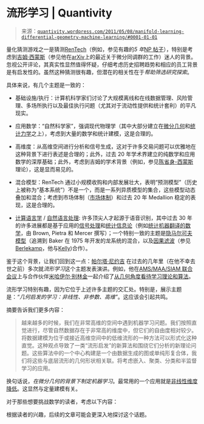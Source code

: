 <!--yml

分类：未分类

日期：2024-05-18 13:51:54

-->

# 流形学习 | Quantivity

> 来源：[`quantivity.wordpress.com/2011/05/08/manifold-learning-differential-geometry-machine-learning/#0001-01-01`](https://quantivity.wordpress.com/2011/05/08/manifold-learning-differential-geometry-machine-learning/#0001-01-01)

量化猜测游戏之一是猜测[RenTech](https://www.renfund.com/vm/index.vm)（例如，参见有趣的*5 年*[NP 帖子](http://www.nuclearphynance.com/Show%20Post.aspx?PostIDKey=4851&PageIndex=12)），特别是考虑到[吉姆·西蒙斯](http://en.wikipedia.org/wiki/James_Harris_Simons)（参见他在[arXiv](http://arxiv.org/find/math/1/au:+Simons_J/0/1/0/all/0/1)上的最近关于微分同调群的工作）迷人的背景。忽视公开评论，其真实性显然值得怀疑，仔细考虑历史招聘趋势和相应的员工背景是有启发性的。虽然这种猜测很有趣，但潜在的相关性在于*帮助筛选研究探索*。

具体来说，有几个主题是一致的：

+   基础设施/执行：计算机科学家们讨论了大规模离线和在线数据管理、风险管理、多场所执行以及最佳执行问题（尤其对于流动性提供和统计套利）的平凡现实。

+   应用数学：“自然科学家”，强调现代物理学（其中大部分建立在[微分几何](http://en.wikipedia.org/wiki/Differential_geometry)和[统计力学](http://en.wikipedia.org/wiki/Statistical_mechanics)之上），考虑到大量的数学和统计建模，这是合理的。

+   高维度：从高维空间进行分析和信号生成，这对于许多交易问题可以优雅地在这种背景下进行表述是合理的；此外，过去 20 年学术界建立的纯数学和应用数学的深厚基础；此外，考虑到吉姆的学术背景（例如，参见[陈省身-西蒙斯](http://en.wikipedia.org/wiki/Chern%E2%80%93Simons_theory)理论），这是显而易见的。

+   混合模型：RenTech 通过小规模收购和内部发展壮大，表明“预测模型”（历史上被称为“基本系统”）不是一个，而是一系列异质模型的集合，这些模型动态叠加和混合；考虑到市场体制（[市场体制](https://quantivity.wordpress.com/2010/02/15/trading-the-unobservable/)）和过去 20 年 Medallion 稳定的表现，这是合理的。

+   [计算语言学](http://en.wikipedia.org/wiki/Computational_linguistics) / [自然语言处理](http://en.wikipedia.org/wiki/Natural_language_processing): 许多顶尖人才起源于语音识别，其中过去 30 年的许多进展都是基于应用的[信号处理](http://en.wikipedia.org/wiki/Signal_processing)和[统计信息论](http://en.wikipedia.org/wiki/Information_theory)（例如[统计机器翻译的数学](http://acl.ldc.upenn.edu/J/J93/J93-2003.pdf)，由 Brown, Pietra 和 Mercer 撰写）；一个特别一致的主题是[隐马尔可夫模型](http://en.wikipedia.org/wiki/Hidden_Markov_model)（追溯到 Baker 在 1975 年开发的龙系统的混合，以及[因果滤波](http://en.wikipedia.org/wiki/Causal_filter)（参见[Berlekamp](http://math.berkeley.edu/~berlek/bus.html)，他与[Kelly](http://en.wikipedia.org/wiki/John_Larry_Kelly,_Jr.))合作）。

鉴于这个背景，让我们回到这一点：[帕尔塔·尼约吉](http://people.cs.uchicago.edu/~niyogi/) 在过去的几年里（在他不幸去世之前）多次就*流形学习*这个主题发表演讲。例如，他在[AMS/MAA/SIAM 联合会议](http://jointmathematicsmeetings.org/meetings/national/jmm/2124_intro.html)上与合作伙伴[米哈伊尔·别林金](http://www.cse.ohio-state.edu/~mbelkin/)一起介绍了[从几何角度看待学习理论和算法](http://sms.cam.ac.uk/media/545)。

流形学习特别有趣，因为它位于上述许多主题的交汇处。特别是，展示主题是：*“几何启发的学习：非线性、非参数、高维”*。这应该会引起共鸣。

摘要告诉我们更多内容：

> 越来越多的时候，我们在非常高维的空间中遇到机器学习问题。我们按照直觉进行，尽管自然数据存在于非常高的维度中，但它们的自由度相对较少。将数据建模为位于或接近高维空间中的低维流形的一种方法可以形式化这种直觉。这种观点导致了一类“流形启发”的新算法和围绕它们分析的新理论问题。这些算法中的一个中心构建是一个由数据生成的图或单纯形复合体，我们将这些与底层流形的几何形状相关联。将考虑嵌入、聚类、分类和半监督学习的应用。

换句话说，*在微分几何的背景下制定机器学习*。最常用的一个应用就是[非线性维度降低](http://en.wikipedia.org/wiki/Nonlinear_dimensionality_reduction)。这显然与定量建模有关。

对于那些想要挑战数学的读者，考虑以下内容：

根据读者的兴趣，后续的文章可能会更深入地探讨这个话题。
